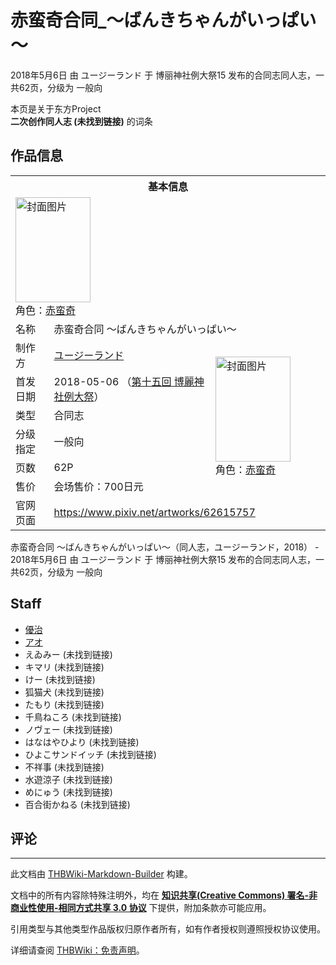 # 赤蛮奇合同_～ばんきちゃんがいっぱい～

<!-- source html: G:\repos\THBWiki-Markdown-Builder\THBWikiMarkdown\Temp\main\3\33\ns0%3A%E8%B5%A4%E8%9B%AE%E5%A5%87%E5%90%88%E5%90%8C_%EF%BD%9E%E3%81%B0%E3%82%93%E3%81%8D%E3%81%A1%E3%82%83%E3%82%93%E3%81%8C%E3%81%84%E3%81%A3%E3%81%B1%E3%81%84%EF%BD%9E.html -->

2018年5月6日 由 ユージーランド 于 博丽神社例大祭15 发布的合同志同人志，一共62页，分级为 一般向

本页是关于东方Project  
 **二次创作同人志 (未找到链接)** 的词条
## 作品信息

<table><tbody><tr><th colspan="3">基本信息</th></tr><tr><td class="cover-artwork-mobile" colspan="2"><a href="./文件-赤蛮奇合同_～ばんきちゃんがいっぱい～封面.jpg.md" class="image" title="封面图片"><img alt="封面图片" src="https://upload.thwiki.cc/thumb/3/33/%E8%B5%A4%E8%9B%AE%E5%A5%87%E5%90%88%E5%90%8C_%EF%BD%9E%E3%81%B0%E3%82%93%E3%81%8D%E3%81%A1%E3%82%83%E3%82%93%E3%81%8C%E3%81%84%E3%81%A3%E3%81%B1%E3%81%84%EF%BD%9E%E5%B0%81%E9%9D%A2.jpg/120px-%E8%B5%A4%E8%9B%AE%E5%A5%87%E5%90%88%E5%90%8C_%EF%BD%9E%E3%81%B0%E3%82%93%E3%81%8D%E3%81%A1%E3%82%83%E3%82%93%E3%81%8C%E3%81%84%E3%81%A3%E3%81%B1%E3%81%84%EF%BD%9E%E5%B0%81%E9%9D%A2.jpg" decoding="async" loading="lazy" width="120" height="168" srcset="https://upload.thwiki.cc/thumb/3/33/%E8%B5%A4%E8%9B%AE%E5%A5%87%E5%90%88%E5%90%8C_%EF%BD%9E%E3%81%B0%E3%82%93%E3%81%8D%E3%81%A1%E3%82%83%E3%82%93%E3%81%8C%E3%81%84%E3%81%A3%E3%81%B1%E3%81%84%EF%BD%9E%E5%B0%81%E9%9D%A2.jpg/180px-%E8%B5%A4%E8%9B%AE%E5%A5%87%E5%90%88%E5%90%8C_%EF%BD%9E%E3%81%B0%E3%82%93%E3%81%8D%E3%81%A1%E3%82%83%E3%82%93%E3%81%8C%E3%81%84%E3%81%A3%E3%81%B1%E3%81%84%EF%BD%9E%E5%B0%81%E9%9D%A2.jpg 1.5x, https://upload.thwiki.cc/thumb/3/33/%E8%B5%A4%E8%9B%AE%E5%A5%87%E5%90%88%E5%90%8C_%EF%BD%9E%E3%81%B0%E3%82%93%E3%81%8D%E3%81%A1%E3%82%83%E3%82%93%E3%81%8C%E3%81%84%E3%81%A3%E3%81%B1%E3%81%84%EF%BD%9E%E5%B0%81%E9%9D%A2.jpg/240px-%E8%B5%A4%E8%9B%AE%E5%A5%87%E5%90%88%E5%90%8C_%EF%BD%9E%E3%81%B0%E3%82%93%E3%81%8D%E3%81%A1%E3%82%83%E3%82%93%E3%81%8C%E3%81%84%E3%81%A3%E3%81%B1%E3%81%84%EF%BD%9E%E5%B0%81%E9%9D%A2.jpg 2x" data-file-width="777" data-file-height="1087"></a><div class="cover-char">角色：<a href="./赤蛮奇.md" title="赤蛮奇">赤蛮奇</a></div></td>
</tr><tr><td class="label">名称</td><td colspan="2"> 赤蛮奇合同 ～ばんきちゃんがいっぱい～ </td></tr><tr><td class="label">制作方</td><td><a href="./ユージーランド.md" title="ユージーランド">ユージーランド</a></td><td class="cover-artwork" rowspan="6" style="min-width:168px;"><a href="./文件-赤蛮奇合同_～ばんきちゃんがいっぱい～封面.jpg.md" class="image" title="封面图片"><img alt="封面图片" src="https://upload.thwiki.cc/thumb/3/33/%E8%B5%A4%E8%9B%AE%E5%A5%87%E5%90%88%E5%90%8C_%EF%BD%9E%E3%81%B0%E3%82%93%E3%81%8D%E3%81%A1%E3%82%83%E3%82%93%E3%81%8C%E3%81%84%E3%81%A3%E3%81%B1%E3%81%84%EF%BD%9E%E5%B0%81%E9%9D%A2.jpg/120px-%E8%B5%A4%E8%9B%AE%E5%A5%87%E5%90%88%E5%90%8C_%EF%BD%9E%E3%81%B0%E3%82%93%E3%81%8D%E3%81%A1%E3%82%83%E3%82%93%E3%81%8C%E3%81%84%E3%81%A3%E3%81%B1%E3%81%84%EF%BD%9E%E5%B0%81%E9%9D%A2.jpg" decoding="async" loading="lazy" width="120" height="168" srcset="https://upload.thwiki.cc/thumb/3/33/%E8%B5%A4%E8%9B%AE%E5%A5%87%E5%90%88%E5%90%8C_%EF%BD%9E%E3%81%B0%E3%82%93%E3%81%8D%E3%81%A1%E3%82%83%E3%82%93%E3%81%8C%E3%81%84%E3%81%A3%E3%81%B1%E3%81%84%EF%BD%9E%E5%B0%81%E9%9D%A2.jpg/180px-%E8%B5%A4%E8%9B%AE%E5%A5%87%E5%90%88%E5%90%8C_%EF%BD%9E%E3%81%B0%E3%82%93%E3%81%8D%E3%81%A1%E3%82%83%E3%82%93%E3%81%8C%E3%81%84%E3%81%A3%E3%81%B1%E3%81%84%EF%BD%9E%E5%B0%81%E9%9D%A2.jpg 1.5x, https://upload.thwiki.cc/thumb/3/33/%E8%B5%A4%E8%9B%AE%E5%A5%87%E5%90%88%E5%90%8C_%EF%BD%9E%E3%81%B0%E3%82%93%E3%81%8D%E3%81%A1%E3%82%83%E3%82%93%E3%81%8C%E3%81%84%E3%81%A3%E3%81%B1%E3%81%84%EF%BD%9E%E5%B0%81%E9%9D%A2.jpg/240px-%E8%B5%A4%E8%9B%AE%E5%A5%87%E5%90%88%E5%90%8C_%EF%BD%9E%E3%81%B0%E3%82%93%E3%81%8D%E3%81%A1%E3%82%83%E3%82%93%E3%81%8C%E3%81%84%E3%81%A3%E3%81%B1%E3%81%84%EF%BD%9E%E5%B0%81%E9%9D%A2.jpg 2x" data-file-width="777" data-file-height="1087"></a><div class="cover-char">角色：<a href="./赤蛮奇.md" title="赤蛮奇">赤蛮奇</a></div></td>
</tr><tr><td class="label">首发日期</td><td>2018-05-06&#160;（<a href="/展会作品列表?e=%E5%8D%9A%E4%B8%BD%E7%A5%9E%E7%A4%BE%E4%BE%8B%E5%A4%A7%E7%A5%AD%2315">第十五回 博麗神社例大祭</a>）</td></tr><tr><td class="label">类型</td><td>合同志</td></tr><tr><td class="label">分级指定</td><td>一般向</td></tr><tr><td class="label">页数</td><td>62P</td></tr><tr><td class="label">售价</td><td>会场售价：700日元</td></tr>
<tr><td class="label">官网页面</td><td colspan="2"><a rel="nofollow" class="external free" href="https://www.pixiv.net/artworks/62615757">https://www.pixiv.net/artworks/62615757</a></td></tr></tbody></table>

赤蛮奇合同 ～ばんきちゃんがいっぱい～（同人志，ユージーランド，2018） - 2018年5月6日 由 ユージーランド 于 博丽神社例大祭15 发布的合同志同人志，一共62页，分级为 一般向
## Staff
- [優治](./優治.md)
- [アオ](./アオ.md)
- えゐみー (未找到链接)
- キマリ (未找到链接)
- けー (未找到链接)
- 狐猫犬 (未找到链接)
- たもり (未找到链接)
- 千鳥ねころ (未找到链接)
- ノヴェー (未找到链接)
- はなはやひより (未找到链接)
- ひよこサンドイッチ (未找到链接)
- 不祥事 (未找到链接)
- 水遊涼子 (未找到链接)
- めにゅう (未找到链接)
- 百合街かねる (未找到链接)

## 评论




---

此文档由 [THBWiki-Markdown-Builder](https://github.com/Delsin-Yu/THBWiki-Markdown-Builder) 构建。

文档中的所有内容除特殊注明外，均在 [**知识共享(Creative Commons) 署名-非商业性使用-相同方式共享 3.0 协议**](https://creativecommons.org/licenses/by-sa/3.0/deed.zh-hans) 下提供，附加条款亦可能应用。

引用类型与其他类型作品版权归原作者所有，如有作者授权则遵照授权协议使用。

详细请查阅 [THBWiki：免责声明](https://thbwiki.cc/THBWiki:%E5%85%8D%E8%B4%A3%E5%A3%B0%E6%98%8E)。


